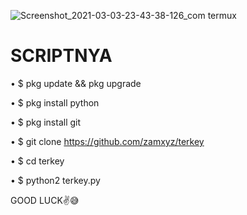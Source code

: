 ![Screenshot_2021-03-03-23-43-38-126_com termux](https://user-images.githubusercontent.com/79139059/109840923-247e2300-7c7b-11eb-8213-b8e2435c9f34.png)

# SCRIPTNYA

• $ pkg update && pkg upgrade

• $ pkg install python

• $ pkg install git

• $ git clone https://github.com/zamxyz/terkey

• $ cd terkey

• $ python2 terkey.py


GOOD LUCK✌️😅
